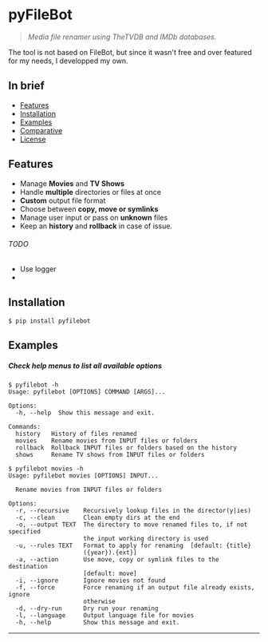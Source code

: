 # pyFileBot

> *Media file renamer using TheTVDB and IMDb databases.*


The tool is not based on  FileBot, but since it wasn't free and over featured for my needs, I developped my own. 


## In brief

- [Features](#features)
- [Installation](#installation)
- [Examples](#examples)
- [Comparative](#comparative)
- [License](#license)



## Features

- Manage **Movies** and **TV Shows**
- Handle **multiple** directories or files at once
- **Custom** output file format
- Choose between **copy, move or symlinks**
- Manage user input or pass on **unknown** files
- Keep an **history** and **rollback** in case of issue.

###### TODO

- Use logger
- 


## Installation

```text
$ pip install pyfilebot
```

## Examples

##### Check help menus to list all available options


```text
$ pyfilebot -h
Usage: pyfilebot [OPTIONS] COMMAND [ARGS]...

Options:
  -h, --help  Show this message and exit.

Commands:
  history   History of files renamed
  movies    Rename movies from INPUT files or folders
  rollback  Rollback INPUT files or folders based on the history
  shows     Rename TV shows from INPUT files or folders
```

```text
$ pyfilebot movies -h
Usage: pyfilebot movies [OPTIONS] INPUT...

  Rename movies from INPUT files or folders

Options:
  -r, --recursive    Recursively lookup files in the director(y|ies)
  -c, --clean        Clean empty dirs at the end
  -o, --output TEXT  The directory to move renamed files to, if not specified
                     the input working directory is used
  -u, --rules TEXT   Format to apply for renaming  [default: {title}
                     ({year}).{ext}]
  -a, --action       Use move, copy or symlink files to the destination
                     [default: move]
  -i, --ignore       Ignore movies not found
  -f, --force        Force renaming if an output file already exists, ignore
                     otherwise
  -d, --dry-run      Dry run your renaming
  -l, --language     Output language file for movies
  -h, --help         Show this message and exit.

```

---
